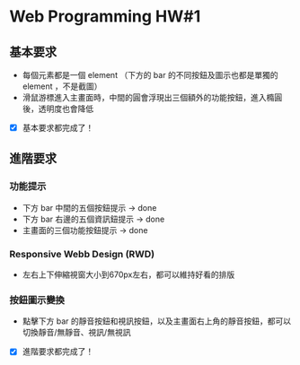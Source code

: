 # Web Programming HW#1

## 基本要求
* 每個元素都是一個 element （下方的 bar 的不同按鈕及圖示也都是單獨的 element ，不是截圖）
* 滑鼠游標進入主畫面時，中間的圓會浮現出三個額外的功能按鈕，進入橢圓後，透明度也會降低
- [x] 基本要求都完成了！

## 進階要求
### 功能提示
* 下方 bar 中間的五個按鈕提示 -> done
* 下方 bar 右邊的五個資訊鈕提示 -> done
* 主畫面的三個功能按鈕提示 -> done
### Responsive Webb Design (RWD)
* 左右上下伸縮視窗大小到670px左右，都可以維持好看的排版
### 按鈕圖示變換
* 點擊下方 bar 的靜音按鈕和視訊按鈕，以及主畫面右上角的靜音按鈕，都可以切換靜音/無靜音、視訊/無視訊
- [x] 進階要求都完成了！